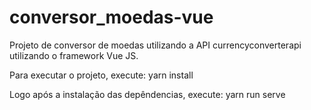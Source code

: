 # conversor_moedas-vue

Projeto de conversor de moedas utilizando a API currencyconverterapi utilizando o framework Vue JS.

Para executar o projeto, execute: yarn install

Logo após a instalação das depêndencias, execute: yarn run serve
